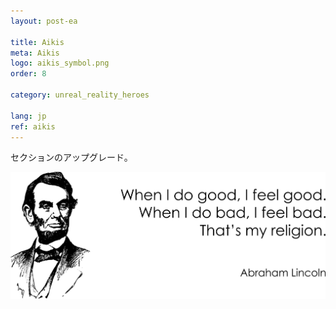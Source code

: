```yaml
---
layout: post-ea

title: Aikis
meta: Aikis
logo: aikis_symbol.png
order: 8

category: unreal_reality_heroes

lang: jp
ref: aikis
---
```


セクションのアップグレード。

<a data-fancybox="gallery" href="/img/programming/Lincoln.png"><img src="/img/programming/Lincoln.png" alt=""></a>
